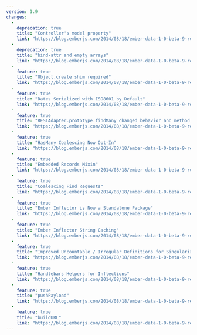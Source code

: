 ```yaml
---
version: 1.9
changes:
  -
    deprecation: true
    title: "Controller's model property"
    link: "https://blog.emberjs.com/2014/08/18/ember-data-1-0-beta-9-released.html"
  -
    deprecation: true
    title: "bind-attr and empty arrays"
    link: "https://blog.emberjs.com/2014/08/18/ember-data-1-0-beta-9-released.html"
  -
    feature: true
    title: "Object.create shim required"
    link: "https://blog.emberjs.com/2014/08/18/ember-data-1-0-beta-9-released.html"
  -
    feature: true
    title: "Dates Serialized with ISO8601 by Default"
    link: "https://blog.emberjs.com/2014/08/18/ember-data-1-0-beta-9-released.html"
  -
    feature: true
    title: "RESTAdapter.prototype.findMany changed behavior and method signature"
    link: "https://blog.emberjs.com/2014/08/18/ember-data-1-0-beta-9-released.html"
  -
    feature: true
    title: "HasMany Coalescing Now Opt-In"
    link: "https://blog.emberjs.com/2014/08/18/ember-data-1-0-beta-9-released.html"
  -
    feature: true
    title: "Embedded Records Mixin"
    link: "https://blog.emberjs.com/2014/08/18/ember-data-1-0-beta-9-released.html"
  -
    feature: true
    title: "Coalescing Find Requests"
    link: "https://blog.emberjs.com/2014/08/18/ember-data-1-0-beta-9-released.html"
  -
    feature: true
    title: "Ember Inflector is Now a Standalone Package"
    link: "https://blog.emberjs.com/2014/08/18/ember-data-1-0-beta-9-released.html"
  -
    feature: true
    title: "Ember Inflector String Caching"
    link: "https://blog.emberjs.com/2014/08/18/ember-data-1-0-beta-9-released.html"
  -
    feature: true
    title: "Improved Uncountable / Irregular Definitions for Singularize"
    link: "https://blog.emberjs.com/2014/08/18/ember-data-1-0-beta-9-released.html"
  -
    feature: true
    title: "Handlebars Helpers for Inflections"
    link: "https://blog.emberjs.com/2014/08/18/ember-data-1-0-beta-9-released.html"
  -
    feature: true
    title: "pushPayload"
    link: "https://blog.emberjs.com/2014/08/18/ember-data-1-0-beta-9-released.html"
  -
    feature: true
    title: "buildURL"
    link: "https://blog.emberjs.com/2014/08/18/ember-data-1-0-beta-9-released.html"
---
```

